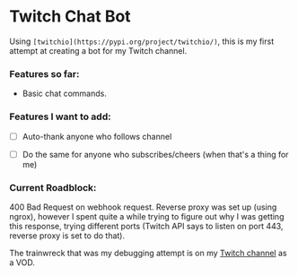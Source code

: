 
# Twitch Chat Bot

Using `[twitchio](https://pypi.org/project/twitchio/)`, this is my first attempt at creating a bot for my Twitch channel.


### Features so far:

* Basic chat commands.


### Features I want to add:

* [ ] Auto-thank anyone who follows channel
* [ ] Do the same for anyone who subscribes/cheers (when that's a thing for me)


### Current Roadblock:

400 Bad Request on webhook request. Reverse proxy was set up (using ngrox), however I spent quite a while trying to figure out why I was getting this response, trying different ports (Twitch API says to listen on port 443, reverse proxy is set to do that). 

The trainwreck that was my debugging attempt is on my [Twitch channel](https://www.twitch.tv/kolkhis) as a VOD.

